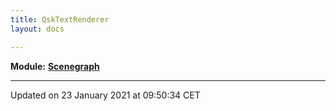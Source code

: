 ```yaml
---
title: QskTextRenderer
layout: docs

---
```



**Module:** **[Scenegraph](/docs/modules/group___scenegraph/)**



-------------------------------

Updated on 23 January 2021 at 09:50:34 CET